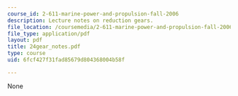 ```yaml
---
course_id: 2-611-marine-power-and-propulsion-fall-2006
description: Lecture notes on reduction gears.
file_location: /coursemedia/2-611-marine-power-and-propulsion-fall-2006/6fcf427f31fad85679d804368004b58f_24gear_notes.pdf
file_type: application/pdf
layout: pdf
title: 24gear_notes.pdf
type: course
uid: 6fcf427f31fad85679d804368004b58f

---
```

None